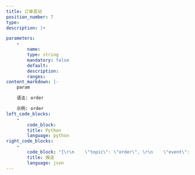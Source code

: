 ```yaml
---
title: 订单变动
position_number: 7
type:
description: |+

parameters:
    -
        name:
        type: string
        mandatory: false
        default:
        description:
        ranges:
content_markdown: |-
    param

    语法: order

    示例: order
left_code_blocks:
    -
        code_block:
        title: Python
        language: python
right_code_blocks:
    -
        code_block: "{\r\n    \"topic\": \"order\", \r\n    \"event\": \"order\", \r\n    \"data\": {\r\n        \"s\": \"btc_usdt\",            // symbol 交易对\r\n        \"t\": 1656043204763,         // time 发⽣时间\r\n        \"i\": \"6216559590087220004\",  // orderId 订单号\r\n        \"st\": \"PARTIALLY_FILLED\",    // state 状态\r\n        \"eq\": \"2\",                  // executedQty 已执⾏数量\r\n        \"ap\": \"30000\"                 // avg price 均价\r\n    }\r\n}"
        title: 推送
        language: json
---
```

